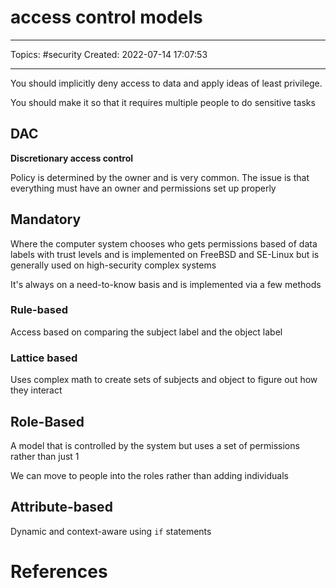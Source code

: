 # access control models
---
Topics: #security 
Created: 2022-07-14 17:07:53

---

You should implicitly deny access to data and apply ideas of least privilege.

You should make it so that it requires multiple people to do sensitive tasks

## DAC

**Discretionary access control**

Policy is determined by the owner and is very common. The issue is that everything must have an owner and permissions set up properly

## Mandatory

Where the computer system chooses who gets permissions based of data labels with trust levels and is implemented on FreeBSD and SE-Linux but is generally used on high-security complex systems

It's always on a need-to-know basis and is implemented via a few methods

### Rule-based

Access based on comparing the subject label and the object label

### Lattice based

Uses complex math to create sets of subjects and object to figure out how they interact

## Role-Based

A model that is controlled by the system but uses a set of permissions rather than just 1

We can move to people into the roles rather than adding individuals

## Attribute-based

Dynamic and context-aware using `if` statements

# References
